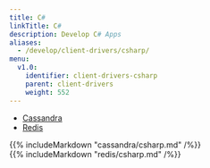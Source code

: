 ```yaml
---
title: C#
linkTitle: C#
description: Develop C# Apps
aliases:
  - /develop/client-drivers/csharp/
menu:
  v1.0:
    identifier: client-drivers-csharp
    parent: client-drivers
    weight: 552
---
```


<ul class="nav nav-tabs nav-tabs-yb">
  <li>
    <a href="#cql" class="nav-link active" id="cql-tab" data-toggle="tab" role="tab" aria-controls="cql" aria-selected="true">
      <i class="icon-cassandra" aria-hidden="true"></i>
      Cassandra
    </a>
  </li>
  <li>
    <a href="#redis" class="nav-link" id="redis-tab" data-toggle="tab" role="tab" aria-controls="redis" aria-selected="false">
      <i class="icon-redis" aria-hidden="true"></i>
      Redis
    </a>
  </li>
</ul>

<div class="tab-content">
  <div id="cql" class="tab-pane fade show active" role="tabpanel" aria-labelledby="cql-tab">
    {{% includeMarkdown "cassandra/csharp.md" /%}}
  </div>
  <div id="redis" class="tab-pane fade" role="tabpanel" aria-labelledby="redis-tab">
    {{% includeMarkdown "redis/csharp.md" /%}}
  </div>
</div>
